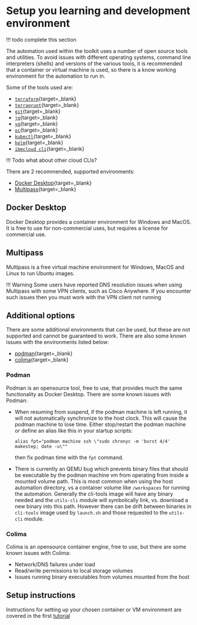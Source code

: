 # Setup you learning and development environment

!!! todo
    complete this section

The automation used within the toolkit uses a number of open source tools and utilities.  To avoid issues with different operating systems, command line interpreters (shells) and versions of the various tools, it is recommended that a container or virtual machine is used, so there is a know working environment for the automation to run in.

Some of the tools used are:

-   [`terraform`](https://www.terraform.io){target=_blank}
-   [`terragrunt`](https://terragrunt.gruntwork.io){target=_blank}
-   [`git`](https://git-scm.com){target=_blank}
-   [`jq`](https://stedolan.github.io/jq/){target=_blank}
-   [`yq`](https://mikefarah.gitbook.io/yq/){target=_blank}
-   [`oc`](https://docs.openshift.com/container-platform/latest/cli_reference/openshift_cli/getting-started-cli.html){target=_blank}
-   [`kubectl`](https://kubernetes.io/docs/tasks/tools/#kubectl){target=_blank}
-   [`helm`](https://helm.sh){target=_blank}
-   [`ibmcloud cli`](https://www.ibm.com/cloud/cli){target=_blank}

!!! Todo
    what about other cloud CLIs?

There are 2 recommended, supported environments:

-   [Docker Desktop](https://www.docker.com/products/docker-desktop/){target=_blank}
-   [Multipass](https://multipass.run){target=_blank}

## Docker Desktop

Docker Desktop provides a container environment for Windows and MacOS.  It is free to use for non-commercial uses, but requires a license for commercial use.

## Multipass

Multipass is a free virtual machine environment for Windows, MacOS and Linux to run Ubuntu images.

!!! Warning
    Some users have reported DNS resolution issues when using Multipass with some VPN clients, such as Cisco Anywhere.  If you encounter such issues then you must work with the VPN client not running

## Additional options

There are some additional environments that can be used, but these are not supported and cannot be guaranteed to work.  There are also some known issues with the environments listed below:

-   [podman](https://podman.io){target=_blank}
-   [colima](https://github.com/abiosoft/colima){target=_blank}

### Podman

Podman is an opensource tool, free to use, that provides much the same functionality as Docker Desktop.  There are some known issues with Podman:

-   When resuming from suspend, if the podman machine is left running, it will not automatically synchronize to the host clock. This will cause the podman machine to lose time. Either stop/restart the podman machine or define an alias like this in your startup scripts:

    ```shell
    alias fpt="podman machine ssh \"sudo chronyc -m 'burst 4/4' makestep; date -u\""
    ```

    then fix podman time with the `fpt` command.

-   There is currently an QEMU bug which prevents binary files that should be executable by the podman machine vm from operating from inside a mounted volume path. This is most common when using the host automation directory, vs a container volume like `/workspaces` for running the automation. Generally the cli-tools image will have any binary needed and the `utils-cli` module will symbolically link, vs. download a new binary into this path. However there can be drift between binaries in `cli-tools` image used by `launch.sh` and those requested to the `utils-cli` module.

### Colima

Colima is an opensource container engine, free to use, but there are some known issues with Colima:

-   Network/DNS failures under load
-   Read/write permissions to local storage volumes
-   Issues running binary executables from volumes mounted from the host

## Setup instructions

Instructions for setting up your chosen container or VM environment are covered in the first [tutorial](../tutorials/1-setup.md)
